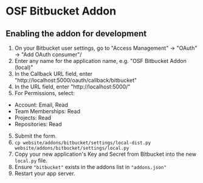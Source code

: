 # OSF Bitbucket Addon

## Enabling the addon for development

1. On your Bitbucket user settings, go to "Access Management" -> "OAuth" -> "Add OAuth consumer"/
2. Enter any name for the application name, e.g. "OSF Bitbucket Addon (local)"
3. In the Callback URL field, enter "http://localhost:5000/oauth/callback/bitbucket"
4. In the URL field, enter "http://localhost:5000/"
5. For Permissions, select:
 * Account: Email, Read
 * Team Memberships: Read
 * Projects: Read
 * Repositories: Read
5. Submit the form.
6. `cp website/addons/bitbucket/settings/local-dist.py website/addons/bitbucket/settings/local.py`
7. Copy your new application's Key and Secret from Bitbucket into the new `local.py` file.
8. Ensure `"bitbucket"` exists in the addons list in `"addons.json"`
9. Restart your app server.
